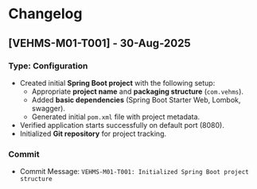 # Changelog

## [VEHMS-M01-T001] - 30-Aug-2025
### Type: Configuration
- Created initial **Spring Boot project** with the following setup:
    - Appropriate **project name** and **packaging structure** (`com.vehms`).
    - Added **basic dependencies** (Spring Boot Starter Web, Lombok, swagger).
    - Generated initial `pom.xml` file with project metadata.
- Verified application starts successfully on default port (8080).
- Initialized **Git repository** for project tracking.

### Commit
- Commit Message: `VEHMS-M01-T001: Initialized Spring Boot project structure`

